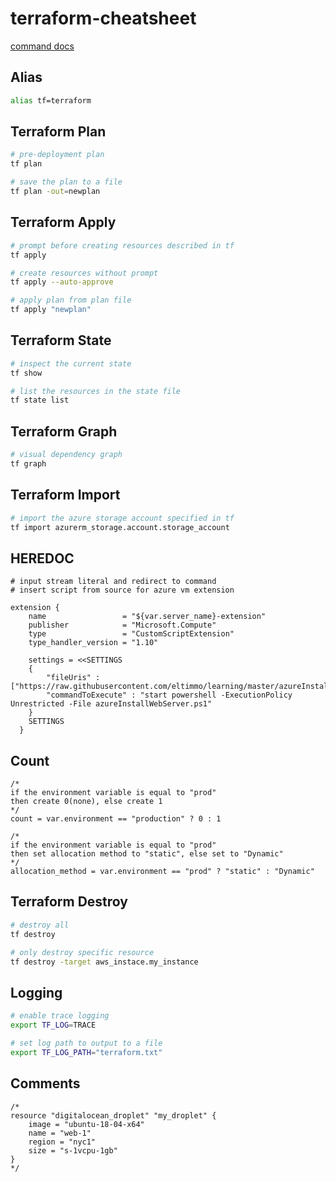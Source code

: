 # terraform-cheatsheet

[command docs](https://www.terraform.io/docs/commands/)

## Alias
```bash
alias tf=terraform
```

## Terraform Plan
```bash
# pre-deployment plan
tf plan

# save the plan to a file
tf plan -out=newplan
```

## Terraform Apply
```bash
# prompt before creating resources described in tf
tf apply

# create resources without prompt
tf apply --auto-approve

# apply plan from plan file
tf apply "newplan"
```

## Terraform State
```bash
# inspect the current state
tf show

# list the resources in the state file
tf state list
```

## Terraform Graph
```bash
# visual dependency graph
tf graph
```

## Terraform Import
```bash
# import the azure storage account specified in tf
tf import azurerm_storage.account.storage_account
```

## HEREDOC
```hcl
# input stream literal and redirect to command
# insert script from source for azure vm extension

extension {
    name                 = "${var.server_name}-extension"
    publisher            = "Microsoft.Compute"
    type                 = "CustomScriptExtension"
    type_handler_version = "1.10"

    settings = <<SETTINGS
    {
        "fileUris" : ["https://raw.githubusercontent.com/eltimmo/learning/master/azureInstallWebServer.ps1"],
        "commandToExecute" : "start powershell -ExecutionPolicy Unrestricted -File azureInstallWebServer.ps1"
    }
    SETTINGS
  }
```

## Count
```hcl
/* 
if the environment variable is equal to "prod"
then create 0(none), else create 1
*/
count = var.environment == "production" ? 0 : 1

/*
if the environment variable is equal to "prod"
then set allocation method to "static", else set to "Dynamic"
*/
allocation_method = var.environment == "prod" ? "static" : "Dynamic"
```

## Terraform Destroy
```bash
# destroy all
tf destroy 

# only destroy specific resource
tf destroy -target aws_instace.my_instance
```

## Logging
```bash
# enable trace logging
export TF_LOG=TRACE

# set log path to output to a file
export TF_LOG_PATH="terraform.txt"

```

## Comments
```hcl
/*
resource "digitalocean_droplet" "my_droplet" {
    image = "ubuntu-18-04-x64"
    name = "web-1"
    region = "nyc1"
    size = "s-1vcpu-1gb"
}
*/
```